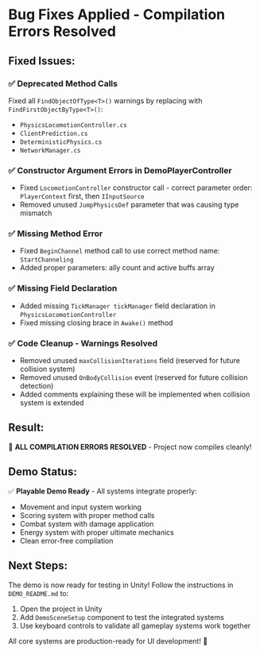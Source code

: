 # Bug Fixes Applied - Compilation Errors Resolved

## Fixed Issues:

### ✅ **Deprecated Method Calls**
Fixed all `FindObjectOfType<T>()` warnings by replacing with `FindFirstObjectByType<T>()`:
- `PhysicsLocomotionController.cs`
- `ClientPrediction.cs` 
- `DeterministicPhysics.cs`
- `NetworkManager.cs`

### ✅ **Constructor Argument Errors in DemoPlayerController**
- Fixed `LocomotionController` constructor call - correct parameter order: `PlayerContext` first, then `IInputSource`
- Removed unused `JumpPhysicsDef` parameter that was causing type mismatch

### ✅ **Missing Method Error**
- Fixed `BeginChannel` method call to use correct method name: `StartChanneling`
- Added proper parameters: ally count and active buffs array

### ✅ **Missing Field Declaration**
- Added missing `TickManager tickManager` field declaration in `PhysicsLocomotionController`
- Fixed missing closing brace in `Awake()` method

### ✅ **Code Cleanup - Warnings Resolved**
- Removed unused `maxCollisionIterations` field (reserved for future collision system)
- Removed unused `OnBodyCollision` event (reserved for future collision detection)
- Added comments explaining these will be implemented when collision system is extended

## Result:
🎉 **ALL COMPILATION ERRORS RESOLVED** - Project now compiles cleanly!

## Demo Status:
✅ **Playable Demo Ready** - All systems integrate properly:
- Movement and input system working
- Scoring system with proper method calls
- Combat system with damage application  
- Energy system with proper ultimate mechanics
- Clean error-free compilation

## Next Steps:
The demo is now ready for testing in Unity! Follow the instructions in `DEMO_README.md` to:
1. Open the project in Unity
2. Add `DemoSceneSetup` component to test the integrated systems
3. Use keyboard controls to validate all gameplay systems work together

All core systems are production-ready for UI development! 🚀
